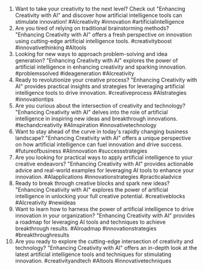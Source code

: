 1. Want to take your creativity to the next level? Check out "Enhancing Creativity with AI" and discover how artificial intelligence tools can stimulate innovation! #AIcreativity #innovation #artificialintelligence
2. Are you tired of relying on traditional brainstorming methods? "Enhancing Creativity with AI" offers a fresh perspective on innovation using cutting-edge artificial intelligence tools. #creativityboost #innovativethinking #AItools
3. Looking for new ways to approach problem-solving and idea generation? "Enhancing Creativity with AI" explores the power of artificial intelligence in enhancing creativity and sparking innovation. #problemssolved #ideageneration #AIcreativity
4. Ready to revolutionize your creative process? "Enhancing Creativity with AI" provides practical insights and strategies for leveraging artificial intelligence tools to drive innovation. #creativeprocess #AIstrategies #innovationtips
5. Are you curious about the intersection of creativity and technology? "Enhancing Creativity with AI" delves into the role of artificial intelligence in inspiring new ideas and breakthrough innovations. #techandcreativity #AIinspiration #innovativetechnology
6. Want to stay ahead of the curve in today's rapidly changing business landscape? "Enhancing Creativity with AI" offers a unique perspective on how artificial intelligence can fuel innovation and drive success. #futureofbusiness #AIinnovation #successstrategies
7. Are you looking for practical ways to apply artificial intelligence to your creative endeavors? "Enhancing Creativity with AI" provides actionable advice and real-world examples for leveraging AI tools to enhance your innovation. #AIapplications #innovationstrategies #practicaladvice
8. Ready to break through creative blocks and spark new ideas? "Enhancing Creativity with AI" explores the power of artificial intelligence in unlocking your full creative potential. #creativeblocks #AIcreativity #newideas
9. Want to learn how to harness the power of artificial intelligence to drive innovation in your organization? "Enhancing Creativity with AI" provides a roadmap for leveraging AI tools and techniques to achieve breakthrough results. #AIroadmap #innovationstrategies #breakthroughresults
10. Are you ready to explore the cutting-edge intersection of creativity and technology? "Enhancing Creativity with AI" offers an in-depth look at the latest artificial intelligence tools and techniques for stimulating innovation. #creativityandtech #AItools #innovativetechniques
